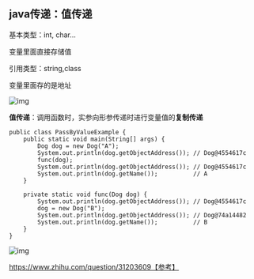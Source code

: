 ## java传递：值传递

基本类型：int, char...

变量里面直接存储值

引用类型：string,class

变量里面存的是地址

![img](https://pic4.zhimg.com/80/287c0efbb179638cf4cf27cbfdf3e746_1440w.jpg)



**值传递**：调用函数时，实参向形参传递时进行变量值的**复制传递**

```
public class PassByValueExample {
    public static void main(String[] args) {
        Dog dog = new Dog("A");
        System.out.println(dog.getObjectAddress()); // Dog@4554617c
        func(dog);
        System.out.println(dog.getObjectAddress()); // Dog@4554617c
        System.out.println(dog.getName());          // A
    }

    private static void func(Dog dog) {
        System.out.println(dog.getObjectAddress()); // Dog@4554617c
        dog = new Dog("B");
        System.out.println(dog.getObjectAddress()); // Dog@74a14482
        System.out.println(dog.getName());          // B
    }
}
```

![img](https://pic1.zhimg.com/80/v2-43a9da74c477ac45106eafc29becb422_1440w.jpg)

https://www.zhihu.com/question/31203609【参考】

